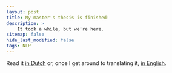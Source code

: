 ```yaml
---
layout: post
title: My master's thesis is finished!
description: >
    It took a while, but we're here.
sitemap: false
hide_last_modified: false
tags: NLP
---
```


Read it [in Dutch](/cdn/doc/pdf/2023/masterthesis-nl.pdf) or, once I get around to translating it, [in English](/cdn/doc/pdf/2023/masterthesis.pdf).